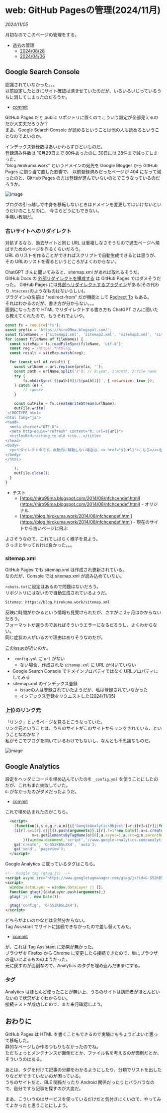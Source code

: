 # web: GitHub Pagesの管理(2024/11月)

_2024/11/05_

月初なのでこのページの管理をする。

* 過去の管理
  * [2024/08/28](https://blog.hirokuma.work/2024/08/20240828-ghp.html)
  * [2024/04/06](https://blog.hirokuma.work/2024/04/20240406-githubio.html)

## Google Search Console

認識されていなかった。。。  
以前設定したときにサイト確認は済ませていたのだが、いろいろいじっているうちに消してしまったのだろうか。

* [commit](https://github.com/hirokuma/hirokuma.github.io/commit/e05945c54abfd4f274f2cea8f1d39e7bca9c75d9)

GitHub Pages だと public リポジトリに置くのでこういう設定が全部見えるのだが大丈夫だろうか？  
まあ、Google Search Console が読めるということは他の人も読めるということなのでよいのか。

インデックス登録数はあいかわらずひどいものだ。  
登録済み件数は 10月29日まで 80件あったのに 30日には 28件まで減ってしまった。  
"blog.hirokuma.work" というドメインの宛先を Google Blogger から GitHub Pages に割り当て直した影響で、
以前登録済みだったページが 404 になって減ったのと、GitHub Pages の方は登録が進んでいないのとでこうなっているのだろうか。

![image](20241105a-1.png)

ブログの引っ越しで中身を移転しないときはドメインを変更してはいけないというだけのことなのに、
今さらどうにもできない。  
手痛い教訓だ。

### 古いサイトへのリダイレクト

対処するなら、過去サイトと同じ URL は重複しなさそうなので過去ページへ飛ばすためのページを作るくらいだろう。  
URL のリストを作ることができればスクリプトで自動生成できるとは思うが、その URLのリストを得るというところがよくわからない。  

ChatGPT さんに聞いてみると、sitemap.xml があれば取れるそうだ。  
GitHub Docs の [外部リダイレクトを構成する](https://docs.github.com/ja/contributing/writing-for-github-docs/configuring-redirects#configuring-external-redirects) は GitHub Pages ではダメそうだった。
GitHub Pages には[外部へリダイレクトするプラグイン](https://github.com/jekyll/jekyll-redirect-from)がある(その代わり`.htaccess`のようなものはないらしい)。  
プラグインの名前は "redirect-from" だが機能として [Redirect To](https://github.com/jekyll/jekyll-redirect-from?tab=readme-ov-file#redirect-to) もある。  
それはわかるのだが、書き方が分からない。。。  
面倒になったので HTML でリダイレクトする書き方も ChatGPT さんに聞いたら教えてくれたので、もうそれでよいや。

```js
const fs = require('fs');
const prefix = 'https://hiro99ma.blogspot.com/';
const fileNames = ['sitemap1.xml', 'sitemap2.xml', 'sitemap3.xml', 'sitemap4.xml'];
for (const fileName of fileNames) {
  const siteMap = fs.readFileSync(fileName, 'utf-8');
  const reg = /https:.*html/g;
  const result = siteMap.match(reg);

  for (const url of result) {
    const urlName = url.replace(prefix, '');
    const path = urlName.split('/'); // 0:year, 1:month, 2:file name
    try {
        fs.mkdirSync(`${path[0]}/${path[1]}`, { recursive: true });
    } catch (e) {
        // ignore
    }

    const outFile = fs.createWriteStream(urlName);
    outFile.write(
`<!DOCTYPE html>
<html lang="ja">
<head>
  <meta charset="UTF-8">
  <meta http-equiv="refresh" content="0; url=${url}">
  <title>Redirecting to old site...</title>
</head>
<body>
  <p>リダイレクト中です。自動的に移動しない場合は、<a href="${url}">こちら</a>をクリックしてください。</p>
</body>
</html>
`
    );
    outFile.close();
  }
}
```

* テスト
  * [https://hiro99ma.blogspot.com/2014/08/nfchcendef.html](https://hiro99ma.blogspot.com/2014/08/nfchcendef.html) - オリジナル
  * [https://blog.hirokuma.work/2014/08/nfchcendef.html](https://blog.hirokuma.work/2014/08/nfchcendef.html) - 現在のサイトから古いページに飛ぶ

よさそうなので、これでしばらく様子を見よう。  
さっさとやっておけば良かった。。。

### sitemap.xml

GitHub Pages でも sitemap.xml は作成され更新されている。  
なのだが、Console では sitemap.xml が読み込めていない。

`robots.txt`に設定はあるので問題はないだろう。  
リポジトリにはないので自動生成されているようだ。

```txt
Sitemap: https://blog.hirokuma.work/sitemap.xml
```

反映に時間がかかるという情報も見受けられたが、さすがに 3ヶ月はかからないだろう。  
フォーマットが違うのであればそういうエラーになるだろうし、よくわからない。  
同じ症状の人がいるので理由はありそうなのだが。

[このissue](https://github.com/jekyll/jekyll-sitemap/issues/302)が近いのか。

* `_config.yml` に `url` がない
  * ない場合、作成された `sitemap.xml` に URL が付いていない
* Google Search Console でドメインプロパティではなく URLプロパティにしてみる
* sitemap.xml のインデックス登録
  * issueの人は登録されていたようだが、私は登録されていなかった
  * インデックス登録をリクエストした(2024/11/05)

### 上位のリンク元

「リンク」というページを見るとこうなっていた。  
リンク元ということは、うちのサイトがこのサイトからリンクされている、ということなのかな？  
私がそこでブログを開いているわけでもないし、なんとも不思議なものだ。

![image](20241105a-2.png)

## Google Analytics

設定をヘッダにコードを埋め込んでいたのを `_config.yml` を使うことにしたのだが、これもまた失敗していた。  
`G-`がなかったのがダメだったようだ。

* [commit](https://github.com/hirokuma/hirokuma.github.io/commit/56313247b61c1ae574efffcf96c04f386675ddce)

これで埋め込まれたのがこちら。

```html
  <script>
    (function(i,s,o,g,r,a,m){i['GoogleAnalyticsObject']=r;i[r]=i[r]||function(){
    (i[r].q=i[r].q||[]).push(arguments)},i[r].l=1*new Date();a=s.createElement(o),
            m=s.getElementsByTagName(o)[0];a.async=1;a.src=g;m.parentNode.insertBefore(a,m)
        })(window,document,'script','//www.google-analytics.com/analytics.js','ga');
    ga('create', 'G-552KB5LZK4', 'auto');
    ga('send', 'pageview');
  </script>
```

Google Analytics に載っているタグはこちら。

```html
<!-- Google tag (gtag.js) -->
<script async src="https://www.googletagmanager.com/gtag/js?id=G-552KB5LZK4"></script>
<script>
  window.dataLayer = window.dataLayer || [];
  function gtag(){dataLayer.push(arguments);}
  gtag('js', new Date());

  gtag('config', 'G-552KB5LZK4');
</script>
```

どちらがよいのかなどは全然分からない。  
Tag Assistant でサイトに接続できなかったので差し替えてみた。

* [commit](https://github.com/hirokuma/hirokuma.github.io/commit/a5637f63ae14338eeefbf5dec780b48fdaf9355e)

が、これは Tag Assistant に効果が無かった。  
ブラウザを Firefox から Chrome に変更したら接続できたので、単にブラウザの違いによるもののようだった。  
元に戻すのが面倒なので、Analytics のタグを埋め込んだままにする。

### タグ

Analytics はほとんど使ったことが無い上、うちのサイトは訪問者がほとんどいないので状況がよくわからない。  
接続テストが成功したので、また来月確認しよう。

## おわりに

GitHub Pages は HTML を書くこともできるので実験にもちょうどよいと思って移転した。  
静的なページしか作るつもりもなかったのでね。  
ただちょっとメンテナンスが面倒だとか、ファイル名を考えるのが面倒だとか、そういうのはある。  

あとは、タグを付けて記事の分類をわかるようにしたり、分類でリストを出したりなどができていないのが困っている。  
うちのサイトだと、BLE 関係だったり Android 関係だったりとバラバラなので、自分ですら記事を探すのが大変だ。

まあ、こういうのはサービスを使っているだけだと気付きにくいので、やってみてよかったと思うことにしよう。
